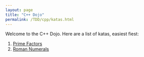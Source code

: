 ```yaml
---
layout: page
title: "C++ Dojo"
permalink: /TDD/cpp/katas.html
---
```


Welcome to the C++ Dojo. Here are a list of katas, easiest fiest:

1. [Prime Factors](PrimeFactors/Step1)
2. [Roman Numerals](RomanNumeral/Step1)
